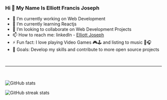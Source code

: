 ### Hi 👋 My Name Is Elliott Francis Joseph 

- 🔭 I’m currently working on Web Development
- 🌱 I’m currently learning Reactjs
- 👯 I’m looking to collaborate on Web Development Projects
- 📫 How to reach me: linkedIn - [Elliott Joseph](https://www.linkedin.com/in/elliott-joseph-6436411ab/)
- ⚡ Fun fact: I love playing Video Games 🎮🕹 and listing to music 🎵🎧
- 🥅 Goals: Develop my skills and contribute to more open source projects
<br>
<hr>
<br>
<!-- <img align="left" alt="Visual Studio Code" width="26px" />
<img align="left" alt="Visual Studio Code" width="26px"/>
<img align="left" alt="Visual Studio Code" width="26px"/>
<img align="left" alt="Visual Studio Code" width="26px"/>
<img align="left" alt="Visual Studio Code" width="26px"/>  -->

![GitHub stats](https://github-readme-stats.vercel.app/api?username=elliott2100&show_icons=true)  

![GitHub streak stats](https://github-readme-streak-stats.herokuapp.com/?user=elliott2100)  

